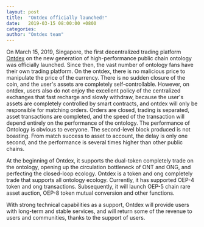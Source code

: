 ```yaml
---
layout: post
title:  "Ontdex officially launched!"
date:   2019-03-15 08:00:00 +0800
categories: 
author: "Ontdex team"
---
```

On March 15, 2019, Singapore, the first decentralized trading platform [Ontdex](http://www.ontdex.io/) on the new generation of high-performance public chain ontology was officially launched. Since then, the vast number of ontology fans have their own trading platform. On the ontdex, there is no malicious price to manipulate the price of the currency. There is no sudden closure of the coin, and the user's assets are completely self-controllable. However, on ontdex, users also do not enjoy the excellent policy of the centralized exchanges that fast recharge and slowly withdraw, because the user's assets are completely controlled by smart contracts, and ontdex will only be responsible for matching orders. Orders are closed, trading is separated, asset transactions are completed, and the speed of the transaction will depend entirely on the performance of the ontology. The performance of Ontology is obvious to everyone. The second-level block produced is not boasting. From match success to asset to account, the delay is only one second, and the performance is several times higher than other public chains.

At the beginning of Ontdex, it supports the dual-token completely trade on the ontology, opening up the circulation bottleneck of ONT and ONG, and perfecting the closed-loop ecology. Ontdex is a token and ong completely trade that supports all ontology ecology. Currently, it has supported OEP-4 token and ong transactions. Subsequently, it will launch OEP-5 chain rare asset auction, OEP-8 token mutual conversion and other functions.

With strong technical capabilities as a support, Ontdex will provide users with long-term and stable services, and will return some of the revenue to users and communities, thanks to the support of users. 
